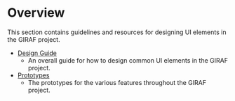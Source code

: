 # Overview

This section contains guidelines and resources for designing UI elements in the GIRAF project.

- [Design Guide](Design_Guide)
    - An overall guide for how to design common UI elements in the GIRAF project.
- [Prototypes](Prototypes)
    - The prototypes for the various features throughout the GIRAF project.
